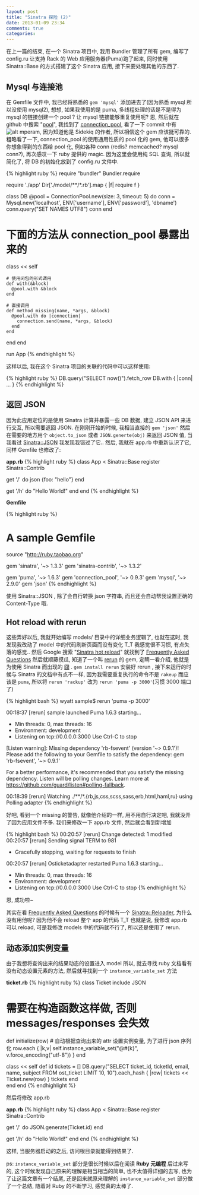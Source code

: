 ```yaml
---
layout: post
title: "Sinatra 探险 (2)"
date: 2013-01-09 23:34
comments: true
categories: 
---
```

在上一篇的结束, 在一个 Sinatra 项目中, 我用 Bundler 管理了所有 gem, 编写了 config.ru 让支持 Rack 的 Web 应用服务器(Puma)跑了起来, 同时使用 Sinatra::Base 的方式搭建了这个 Sinatra 应用, 接下来要处理其他的东西了.

## Mysql 与连接池
在 Gemfile 文件中, 我已经将熟悉的 `gem 'mysql'` 添加进去了(因为熟悉 mysql 所以没使用 mysql2), 想想, 如果我使用的是 puma, 多线程处理的话是不是得为 mysql 的链接创建一个 pool ? 让 mysql 链接能够重复使用呢? 恩, 然后就在 github 中搜索 "[pool](https://github.com/search?q=pool&p=1&ref=searchbar&type=Repositories&l=Ruby)", 我找到了 [connection_pool](https://github.com/mperham/connection_pool), 看了一下 commit 中有 ![alt mperam](https://secure.gravatar.com/avatar/af54a0871600db7fbdbb5c558a6e29a3?s=40), 因为知道他是 Sidekiq 的作者, 所以相信这个 gem 应该挺可靠的. 粗略看了一下, connection_pool 的使用通用性质的 pool 化的 gem, 他可以很多你想象得到的东西给 pool 化, 例如各种 conn (redis? memcached? mysql conn?), 再次感叹一下 ruby 提供的 magic. 因为这里会使用纯 SQL 查询, 所以就简化了, 将 DB 的初始化放到了 config.ru 文件中.

{% highlight ruby %}
require "bundler"
Bundler.require

require './app'
Dir['./model/**/*.rb'].map { |f| require f }

class DB
  @pool = ConnectionPool.new(size: 3, timeout: 5) do
    conn = Mysql.new('localhost', ENV['username'], ENV['password'], 'dbname') 
    conn.query("SET NAMES UTF8")
    conn
  end

  # 下面的方法从 connection_pool 暴露出来的
  class << self

    # 使用闭包的形式调用
    def with(&block)
      @pool.with &block
    end

    # 直接调用
    def method_missing(name, *args, &block)
      @pool.with do |connection|
        connection.send(name, *args, &block)
      end
    end

  end
end

run App
{% endhighlight %}


这样以后, 我在这个 Sinatra 项目的关联的代码中可以这样使用:

{% highlight ruby %}
DB.query("SELECT now()").fetch_row
DB.with { |conn| … }
{% endhighlight %}


## 返回 JSON
因为此应用定位的是使用 Sinatra 计算并暴露一些 DB 数据, 建立 JSON API 来进行交互, 所以需要返回 JSON. 在刚刚开始的时候, 我相当直接的 `gem 'json'` 然后在需要的地方用个 `object.to_json` 或者 `JSON.generte(obj)` 来返回 JSON 值, 当我看过 [Sinatra::JSON](http://www.sinatrarb.com/contrib/json.html) 我发现我错过了它.. 然后, 我就在 app.rb 中重新认识了它, 同样 Gemfile 也修改了:

**app.rb**
{% highlight ruby %}
class App < Sinatra::Base
  register Sinatra::Contrib

  get '/' do
  	json {foo: "hello"}
  end

  get '/h' do "Hello World!" end
end
{% endhighlight %}


**Gemfile**

{% highlight ruby %}
# A sample Gemfile
source "http://ruby.taobao.org"

gem 'sinatra', '~> 1.3.3'
gem 'sinatra-contrib', '~> 1.3.2'

gem 'puma', '~> 1.6.3'
gem 'connection_pool', '~> 0.9.3'
gem 'mysql', '~> 2.9.0'
gem 'json'
{% endhighlight %}

使用 Sinatra::JSON , 除了会自行转换 json 字符串, 而且还会自动帮我设置正确的 Content-Type 哦.

## Hot reload with rerun
这些弄好以后, 我就开始编写 models/ 目录中的详细业务逻辑了, 也就在这时, 我发现我改动了 model 中的代码刷新页面而没有变化 T_T 我感觉很不习惯, 有点失落的感觉.. 然后 Google 搜索 "[Sinatra hot reload](https://www.google.com/#hl=en&newwindow=1&qscrl=1&sclient=psy-ab&q=Sinatra%20hot%20reload&oq=Sinatra%20hot%20reload&fp=1&bav=on.2,or.r_gc.r_pw.r_cp.r_qf.&cad=b)" 就找到了 [Frequently Asked Questions](l1) 然后就顺藤摸瓜, 知道了一个叫 [rerun](https://github.com/alexch/rerun) 的 gem, 定睛一看介绍, 他就是为使用 Sinatra 而出现的 [囧](https://github.com/alexch/rerun#why-did-you-write-this) .
`gem install rerun` 安装好 rerun , 接下来运行的时候与 Sinatra 的文档中有点不一样, 因为我需要重复执行的命令不是 `rakeup` 而应该是 `puma`, 所以将 `rerun 'rackup'` 改为 `rerun 'puma -p 3000'`(习惯 3000 端口了)

{% highlight bash %}
wyatt sample$ rerun 'puma -p 3000'

00:18:37 [rerun] sample launched
Puma 1.6.3 starting...
* Min threads: 0, max threads: 16
* Environment: development
* Listening on tcp://0.0.0.0:3000
Use Ctrl-C to stop

[Listen warning]:
Missing dependency 'rb-fsevent' (version '~> 0.9.1')!
Please add the following to your Gemfile to satisfy the dependency:
  gem 'rb-fsevent', '~> 0.9.1'

For a better performance, it's recommended that you satisfy the missing dependency.
Listen will be polling changes. Learn more at https://github.com/guard/listen#polling-fallback.

00:18:39 [rerun] Watching ./**/*.{rb,js,css,scss,sass,erb,html,haml,ru} using Polling adapter
{% endhighlight %}


好吧, 看到一个 missing 的警告, 就像他介绍的一样, 用不用自行决定吧, 我就没弄了因为应用文件不多.
我们来修改一下 app.rb 文件, 然后就会看到新增加

{% highlight bash %}
00:20:57 [rerun] Change detected: 1 modified
00:20:57 [rerun] Sending signal TERM to 981
 - Gracefully stopping, waiting for requests to finish

00:20:57 [rerun] Osticketadapter restarted
Puma 1.6.3 starting...
* Min threads: 0, max threads: 16
* Environment: development
* Listening on tcp://0.0.0.0:3000
Use Ctrl-C to stop
{% endhighlight %}

恩, 成功啦~ 

其实在看 [Frequently Asked Questions](l1) 的时候有一个 [Sinatra::Reloader](http://www.sinatrarb.com/contrib/reloader), 为什么没有用他呢? 因为他不会 reload 整个 app 的代码 T_T 也就是说, 我修改 app.rb 可以 reload, 可是我修改 models 中的代码就不行了, 所以还是使用了 rerun.

## 动态添加实例变量
由于我想将查询出来的结果动态的设置进入 model 所以, 就去寻找 ruby 文档看有没有动态设置元素的方法, 然后就寻找到一个 `instance_variable_set` 方法

**ticket.rb**
{% highlight ruby %}
class Ticket
  include JSON

  # 需要在构造函数这样做, 否则 messages/responses 会失效
  def initialize(row)
    # 自动根据查询出来的 attr 设置实例变量, 为了进行 json 序列化
    row.each { |k,v| self.instance_variable_set("@#{k}", v.force_encoding("utf-8")) }
  end 

  class << self
    def id
      tickets = []
      DB.query("SELECT ticket_id, ticketId, email, name, subject FROM ost_ticket
       LIMIT 10, 10").each_hash { |row| tickets << Ticket.new(row) }
      tickets
    end      
  end
end
{% endhighlight %}


然后将修改 app.rb

**app.rb**
{% highlight ruby %}
class App < Sinatra::Base
  register Sinatra::Contrib

  get '/' do
      JSON.generate(Ticket.id)
  end

  get '/h' do "Hello World!" end
end
{% endhighlight %}


这样, 当服务器启动的之后, 访问根目录就能得到结果了.

ps: `instance_variable_set` 部分是很长时候以后在阅读 **Ruby 元编程** 后过来写的, 这个时候发现自己原来的理解是相当相当的简单, 也不太值得详细的去写, 也为了让这篇文章有一个结尾, 还是回来就原来理解的 `instance_variable_set` 部分做了一个总结, 随着对 Ruby 的不断学习, 感觉真的太棒了.


[l1]: http://www.sinatrarb.com/faq.html#reloading